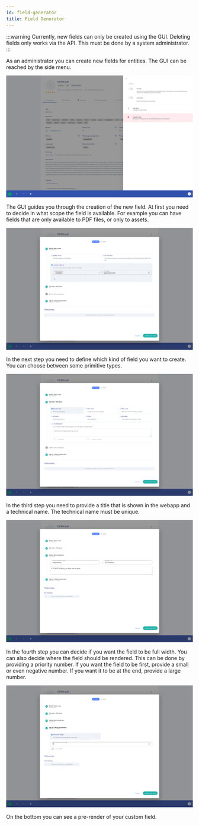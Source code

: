 ```yaml
---
id: field-generator
title: Field Generator
---
```


:::warning
Currently, new fields can only be created using the GUI.
Deleting fields only works via the API.
This must be done by a system administrator.
:::

As an administrator you can create new fields for entities.
The GUI can be reached by the side menu.

![DIVA Field Generator](/diva_4.0.0/screenshots/entity_details_menu_admin.png)

The GUI guides you through the creation of the new field.
At first you need to decide in what scope the field is available.
For example you can have fields that are only available to PDF files, or only to assets.

![DIVA Field Generator](/diva_4.0.0/screenshots/create_field.png)

In the next step you need to define which kind of field you want to create.
You can choose between some primitive types.

![DIVA Field Generator](/diva_4.0.0/screenshots/create_field_2.png)

In the third step you need to provide a title that is shown in the webapp and a technical name.
The technical name must be unique.

![DIVA Field Generator](/diva_4.0.0/screenshots/create_field_3.png)

In the fourth step you can decide if you want the field to be full width.
You can also decide where the field should be rendered.
This can be done by providing a priority number.
If you want the field to be first, provide a small or even negative number.
If you want it to be at the end, provide a large number.

![DIVA Field Generator](/diva_4.0.0/screenshots/create_field_4.png)

On the bottom you can see a pre-render of your custom field.

